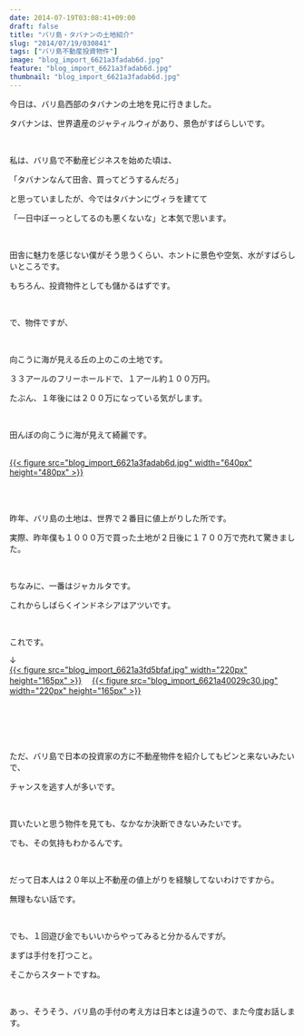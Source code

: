```yaml
---
date: 2014-07-19T03:08:41+09:00
draft: false
title: "バリ島・タバナンの土地紹介"
slug: "2014/07/19/030841"
tags: ["バリ島不動産投資物件"]
image: "blog_import_6621a3fadab6d.jpg"
feature: "blog_import_6621a3fadab6d.jpg"
thumbnail: "blog_import_6621a3fadab6d.jpg"
---
```

<p>今日は、バリ島西部のタバナンの土地を見に行きました。</p><p>タバナンは、世界遺産のジャティルウィがあり、景色がすばらしいです。</p><br/><p>私は、バリ島で不動産ビジネスを始めた頃は、</p><p>「タバナンなんて田舎、買ってどうするんだろ」</p><p>と思っていましたが、今ではタバナンにヴィラを建てて</p><p>「一日中ぼーっとしてるのも悪くないな」と本気で思います。</p><br/><p>田舎に魅力を感じない僕がそう思うくらい、ホントに景色や空気、水がすばらしいところです。</p><p>もちろん、投資物件としても儲かるはずです。</p><br/><p>で、物件ですが、</p><br/><p>向こうに海が見える丘の上のこの土地です。</p><p>３３アールのフリーホールドで、１アール約１００万円。</p><p>たぶん、１年後には２００万になっている気がします。</p><p><br/></p><p>田んぼの向こうに海が見えて綺麗です。</p><p><br/><a href="blog_import_6621a3fbf25e4.jpg">{{< figure src="blog_import_6621a3fadab6d.jpg" width="640px" height="480px" >}}</a> <br/><br/></p><p><a href="o0640048013020617236.jpg"></a></p><br/><p>昨年、バリ島の土地は、世界で２番目に値上がりした所です。</p><p>実際、昨年僕も１０００万で買った土地が２日後に１７００万で売れて驚きました。</p><br/><p>ちなみに、一番はジャカルタです。</p><p>これからしばらくインドネシアはアツいです。</p><p><br/></p><p>これです。</p><p>↓<br/><a href="blog_import_6621a3fecd1f2.jpg">{{< figure src="blog_import_6621a3fd5bfaf.jpg" width="220px" height="165px" >}}</a> 　<a href="blog_import_6621a40179426.jpg">{{< figure src="blog_import_6621a40029c30.jpg" width="220px" height="165px" >}}</a> <br/></p><br/><br/><br/><br/><p>ただ、バリ島で日本の投資家の方に不動産物件を紹介してもピンと来ないみたいで、</p><p>チャンスを逃す人が多いです。</p><p><br/></p><p>買いたいと思う物件を見ても、なかなか決断できないみたいです。</p><p>でも、その気持もわかるんです。</p><p><br/></p><p>だって日本人は２０年以上不動産の値上がりを経験してないわけですから。</p><p>無理もない話です。</p><p><br/></p><p>でも、１回遊び金でもいいからやってみると分かるんですが。</p><p>まずは手付を打つこと。</p><p>そこからスタートですね。</p><p><br/></p><p>あっ、そうそう、バリ島の手付の考え方は日本とは違うので、また今度お話します。</p>

